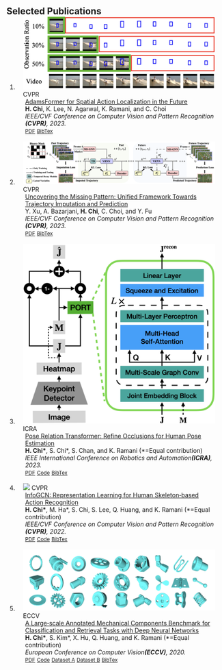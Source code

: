 <h2 id="publications" style="margin: 2px 0px -15px;">Selected Publications</h2>

<div class="publications">
<ol class="bibliography">

<li>
<div class="pub-row">

  <div class="col-sm-3 abbr" style="position: relative;padding-right: 15px;padding-left: 15px;">
    <img src="assets/img/cvpr23_1.png" class="teaser img-fluid z-depth-1">
    <abbr class="badge">CVPR</abbr>
  </div>

  <div class="col-sm-9" style="position: relative;padding-right: 15px;padding-left: 20px;">
    <div class="title"><a href="">AdamsFormer for Spatial Action Localization in the Future</a></div>
    <div class="author"><strong>H. Chi</strong>, K. Lee, N. Agarwal, K. Ramani, and C. Choi</div>
    <div class="periodical"><em>IEEE/CVF Conference on Computer Vision and Pattern Recognition <strong>(CVPR)</strong>, 2023.</em></div>
    <div class="links">
      <a href="" class="btn btn-sm z-depth-0" role="button" target="_blank" style="font-size:12px;">PDF</a>
      <a href="" class="btn btn-sm z-depth-0" role="button" target="_blank" style="font-size:12px;">BibTex</a>
      <!--<strong><i style="color:#e74d3c">Oral Presentation</i></strong>-->
    </div>
  </div>
</div>
</li>

<br>

<li>
<div class="pub-row">

  <div class="col-sm-3 abbr" style="position: relative;padding-right: 15px;padding-left: 15px;">
    <img src="assets/img/cvpr23_2.png" class="teaser img-fluid z-depth-1">
    <abbr class="badge">CVPR</abbr>
  </div>

  <div class="col-sm-9" style="position: relative;padding-right: 15px;padding-left: 20px;">
    <div class="title"><a href="https://arxiv.org/pdf/2303.16005">Uncovering the Missing Pattern: Unified Framework Towards Trajectory Imputation and Prediction</a></div>
    <div class="author">Y. Xu, A. Bazarjani, <strong>H. Chi</strong>, C. Choi, and Y. Fu</div>
    <div class="periodical"><em>IEEE/CVF Conference on Computer Vision and Pattern Recognition <strong>(CVPR)</strong>, 2023.</em></div>
    <div class="links">
      <a href="https://arxiv.org/pdf/2303.16005" class="btn btn-sm z-depth-0" role="button" target="_blank" style="font-size:12px;">PDF</a>
      <a href="" class="btn btn-sm z-depth-0" role="button" target="_blank" style="font-size:12px;">BibTex</a>
    </div>
  </div>
</div>
</li>

<br>

<li>
<div class="pub-row">

  <div class="col-sm-3 abbr" style="position: relative;padding-right: 15px;padding-left: 15px;">
    <img src="assets/img/icra23.png" class="teaser img-fluid z-depth-1">
    <abbr class="badge">ICRA</abbr>
  </div>

  <div class="col-sm-9" style="position: relative;padding-right: 15px;padding-left: 20px;">
    <div class="title"><a href="">Pose Relation Transformer: Refine Occlusions for Human Pose Estimation</a></div>
    <div class="author"><strong>H. Chi*</strong>, S. Chi*, S. Chan, and K. Ramani (*=Equal contribution)</div>
    <div class="periodical"><em>IEEE International Conference on Robotics and Automation<strong>(ICRA)</strong>, 2023.</em></div>
    <div class="links">
      <a href="" class="btn btn-sm z-depth-0" role="button" target="_blank" style="font-size:12px;">PDF</a>
      <a href="https://github.com/stnoah1/port" class="btn btn-sm z-depth-0" role="button" target="_blank" style="font-size:12px;">Code</a>
      <a href="" class="btn btn-sm z-depth-0" role="button" target="_blank" style="font-size:12px;">BibTex</a>
    </div>
  </div>
</div>
</li>

<br>


<li>
<div class="pub-row">

  <div class="col-sm-3 abbr" style="position: relative;padding-right: 15px;padding-left: 15px;">
    <img src="assets/img/cvpr22.png" class="teaser img-fluid z-depth-1">
    <abbr class="badge">CVPR</abbr>
  </div>

  <div class="col-sm-9" style="position: relative;padding-right: 15px;padding-left: 20px;">
    <div class="title"><a href="https://openaccess.thecvf.com/content/CVPR2022/papers/Chi_InfoGCN_Representation_Learning_for_Human_Skeleton-Based_Action_Recognition_CVPR_2022_paper.pdf">InfoGCN: Representation Learning for Human Skeleton‐based Action Recognition</a></div>
    <div class="author"><strong>H. Chi*</strong>, M. Ha*, S. Chi, S. Lee, Q. Huang, and K. Ramani (*=Equal contribution)</div>
    <div class="periodical"><em>IEEE/CVF Conference on Computer Vision and Pattern Recognition <strong>(CVPR)</strong>, 2022.</em></div>
    <div class="links">
      <a href="https://openaccess.thecvf.com/content/CVPR2022/papers/Chi_InfoGCN_Representation_Learning_for_Human_Skeleton-Based_Action_Recognition_CVPR_2022_paper.pdf" class="btn btn-sm z-depth-0" role="button" target="_blank" style="font-size:12px;">PDF</a>
      <a href="https://github.com/stnoah1/infogcn" class="btn btn-sm z-depth-0" role="button" target="_blank" style="font-size:12px;">Code</a>
      <a href="https://scholar.googleusercontent.com/scholar.bib?q=info:W1XfceuOPGMJ:scholar.google.com/&output=citation&scisdr=Cm1heoCjEJqC5feFp5E:AGlGAw8AAAAAZGmDv5GZuawFuSoktOS4-JtGU8s&scisig=AGlGAw8AAAAAZGmDv3KtkbamwlDJp8Xt6-nbzSc&scisf=4&ct=citation&cd=-1&hl=en" class="btn btn-sm z-depth-0" role="button" target="_blank" style="font-size:12px;">BibTex</a>
    </div>
  </div>
</div>
</li>

<br>

<li>
<div class="pub-row">

  <div class="col-sm-3 abbr" style="position: relative;padding-right: 15px;padding-left: 15px;">
    <img src="assets/img/eccv20.png" class="teaser img-fluid z-depth-1">
    <abbr class="badge">ECCV</abbr>
  </div>

  <div class="col-sm-9" style="position: relative;padding-right: 15px;padding-left: 20px;">
    <div class="title"><a href="https://www.ecva.net/papers/eccv_2020/papers_ECCV/papers/123630171.pdf">A Large‐scale Annotated Mechanical Components Benchmark for Classification and Retrieval Tasks with Deep Neural Networks</a></div>
    <div class="author"><strong>H. Chi*</strong>, S. Kim*, X. Hu, Q. Huang, and K. Ramani (*=Equal contribution)</div>
    <div class="periodical"><em>European Conference on Computer Vision<strong>(ECCV)</strong>, 2020.</em></div>
    <div class="links">
      <a href="https://www.ecva.net/papers/eccv_2020/papers_ECCV/papers/123630171.pdf" class="btn btn-sm z-depth-0" role="button" target="_blank" style="font-size:12px;">PDF</a>
      <a href="https://github.com/stnoah1/mcb" class="btn btn-sm z-depth-0" role="button" target="_blank" style="font-size:12px;">Code</a>
      <a href="https://app.box.com/s/lwvmxbu8v75g5hd1ulaloszte0l1t1n9" class="btn btn-sm z-depth-0" role="button" target="_blank" style="font-size:12px;">Dataset A</a>
      <a href="https://app.box.com/s/pve9x614z10od4glr5tatgqyuya4b52v" class="btn btn-sm z-depth-0" role="button" target="_blank" style="font-size:12px;">Dataset B</a>
      <a href="https://scholar.googleusercontent.com/scholar.bib?q=info:65DLsH-x848J:scholar.google.com/&output=citation&scisdr=Cm1heoCjEJqC5feCLUA:AGlGAw8AAAAAZGmENUBCKdzfFQnc4MYtHS3s8K0&scisig=AGlGAw8AAAAAZGmENXsqXRaGqIa844gaw9rCmeM&scisf=4&ct=citation&cd=-1&hl=en&scfhb=1" class="btn btn-sm z-depth-0" role="button" target="_blank" style="font-size:12px;">BibTex</a>
    </div>
  </div>
</div>
</li>

<br>


</ol>
</div>
